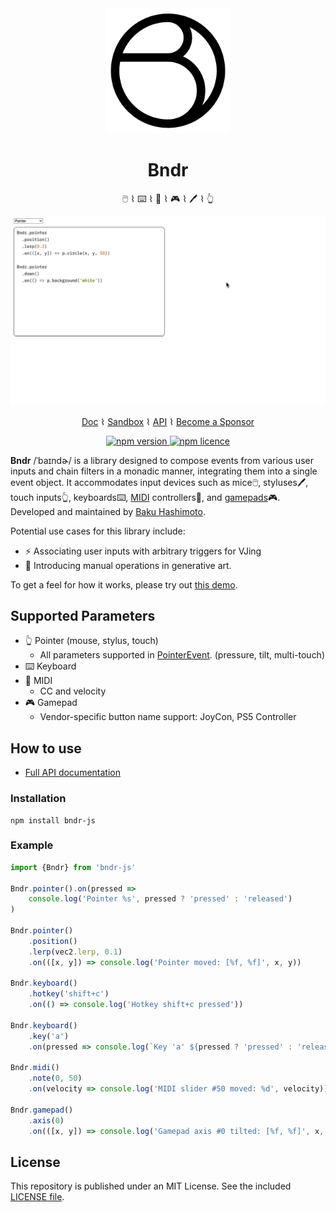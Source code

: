 <div align="center">

  <img src="https://github.com/baku89/bndr-js/blob/main/docs/.vuepress/public/logo.svg" width="200" />

  <h1>Bndr</h1>
  <p>🖱️ ⌇ ⌨️ ⌇ 🎹 ⌇ 🎮 ⌇ 🖊️ ⌇ 👆</p>

  <img src="./screenshot.gif" />

<a href="https://baku89.github.io/bndr-js/">Doc</a> ⌇ <a href="https://baku89.github.io/bndr-js/sandbox">Sandbox</a> ⌇ <a href="https://baku89.github.io/bndr-js/api/">API</a> ⌇ <a href="https://github.com/sponsors/baku89">Become a Sponsor</a>

<p>
  <a href="https://www.npmjs.org/package/bndr-js">
    <img src="https://img.shields.io/npm/v/bndr-js.svg?style=flat-square" alt="npm version">
  </a>
  <a href="http://spdx.org/licenses/MIT">
    <img src="https://img.shields.io/npm/l/bndr-js.svg?style=flat-square" alt="npm licence">
  </a>
</p>

</div>

**Bndr** /ˈbaɪndɚ/ is a library designed to compose events from various user inputs and chain filters in a monadic manner, integrating them into a single event object. It accommodates input devices such as mice🖱️, styluses🖊️, touch inputs👆, keyboards⌨️, [MIDI](https://developer.mozilla.org/en-US/docs/Web/API/Web_MIDI_API) controllers🎹, and [gamepads](https://developer.mozilla.org/en-US/docs/Web/API/Gamepad_API)🎮. Developed and maintained by [Baku Hashimoto](https://baku89.com).

Potential use cases for this library include:

- ⚡️ Associating user inputs with arbitrary triggers for VJing
- 🎨 Introducing manual operations in generative art.

To get a feel for how it works, please try out [this demo](https://baku89.github.io/bndr-js/).

## Supported Parameters

- 👆 Pointer (mouse, stylus, touch)
  - All parameters supported in [PointerEvent](https://developer.mozilla.org/en-US/docs/Web/API/Pointer_events). (pressure, tilt, multi-touch)
- ⌨️ Keyboard
- 🎹 MIDI
  - CC and velocity
- 🎮 Gamepad
  - Vendor-specific button name support: JoyCon, PS5 Controller

## How to use

- [Full API documentation](https://baku89.github.io/bndr-js/docs/)

### Installation

```
npm install bndr-js
```

### Example

```js
import {Bndr} from 'bndr-js'

Bndr.pointer().on(pressed =>
	console.log('Pointer %s', pressed ? 'pressed' : 'released')
)

Bndr.pointer()
	.position()
	.lerp(vec2.lerp, 0.1)
	.on(([x, y]) => console.log('Pointer moved: [%f, %f]', x, y))

Bndr.keyboard()
	.hotkey('shift+c')
	.on(() => console.log('Hotkey shift+c pressed'))

Bndr.keyboard()
	.key('a')
	.on(pressed => console.log(`Key 'a' ${pressed ? 'pressed' : 'released'}`))

Bndr.midi()
	.note(0, 50)
	.on(velocity => console.log('MIDI slider #50 moved: %d', velocity))

Bndr.gamepad()
	.axis(0)
	.on(([x, y]) => console.log('Gamepad axis #0 tilted: [%f, %f]', x, y))
```

## License

This repository is published under an MIT License. See the included [LICENSE file](./LICENSE).
